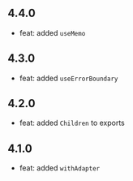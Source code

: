 ## 4.4.0

- feat: added `useMemo`

## 4.3.0

- feat: added `useErrorBoundary`

## 4.2.0

- feat: added `Children` to exports

## 4.1.0

- feat: added `withAdapter`
